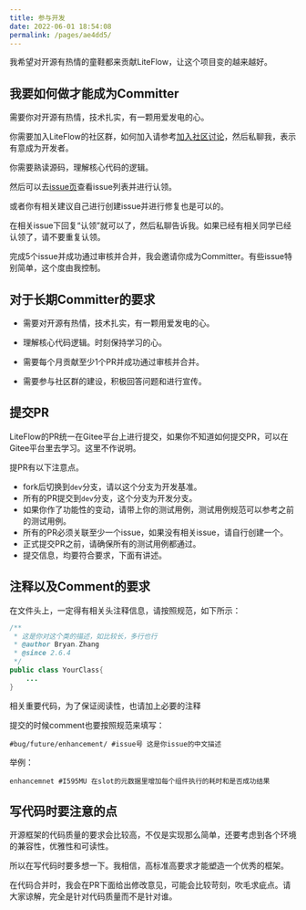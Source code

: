 ```yaml
---
title: 参与开发
date: 2022-06-01 18:54:08
permalink: /pages/ae4dd5/
---
```


我希望对开源有热情的童鞋都来贡献LiteFlow，让这个项目变的越来越好。

## 我要如何做才能成为Committer

需要你对开源有热情，技术扎实，有一颗用爱发电的心。

你需要加入LiteFlow的社区群，如何加入请参考[加入社区讨论](/pages/73c2c3/)，然后私聊我，表示有意成为开发者。

你需要熟读源码，理解核心代码的逻辑。

然后可以去[issue页](https://gitee.com/dromara/liteFlow/issues)查看issue列表并进行认领。

或者你有相关建议自己进行创建issue并进行修复也是可以的。

在相关issue下回复“认领”就可以了，然后私聊告诉我。如果已经有相关同学已经认领了，请不要重复认领。

完成5个issue并成功通过审核并合并，我会邀请你成为Committer。有些issue特别简单，这个度由我控制。

## 对于长期Committer的要求

* 需要对开源有热情，技术扎实，有一颗用爱发电的心。

* 理解核心代码逻辑。时刻保持学习的心。

* 需要每个月贡献至少1个PR并成功通过审核并合并。

* 需要参与社区群的建设，积极回答问题和进行宣传。

## 提交PR

LiteFlow的PR统一在Gitee平台上进行提交，如果你不知道如何提交PR，可以在Gitee平台里去学习。这里不作说明。

提PR有以下注意点。

* fork后切换到`dev`分支，请以这个分支为开发基准。
* 所有的PR提交到`dev`分支，这个分支为开发分支。
* 如果你作了功能性的变动，请带上你的测试用例，测试用例规范可以参考之前的测试用例。
* 所有的PR必须关联至少一个issue，如果没有相关issue，请自行创建一个。
* 正式提交PR之前，请确保所有的测试用例都通过。
* 提交信息，均要符合要求，下面有讲述。

## 注释以及Comment的要求

在文件头上，一定得有相关头注释信息，请按照规范，如下所示：
```java
/**
 * 这是你对这个类的描述，如比较长，多行也行
 * @author Bryan.Zhang
 * @since 2.6.4
 */
public class YourClass{
	...
}
```

相关重要代码，为了保证阅读性，也请加上必要的注释

提交的时候comment也要按照规范来填写：
```
#bug/future/enhancement/ #issue号 这是你issue的中文描述
```
举例：
```
enhancemnet #I595MU 在slot的元数据里增加每个组件执行的耗时和是否成功结果
```

## 写代码时要注意的点

开源框架的代码质量的要求会比较高，不仅是实现那么简单，还要考虑到各个环境的兼容性，优雅性和可读性。

所以在写代码时要多想一下。我相信，高标准高要求才能塑造一个优秀的框架。

在代码合并时，我会在PR下面给出修改意见，可能会比较苛刻，吹毛求疵点。请大家谅解，完全是针对代码质量而不是针对谁。